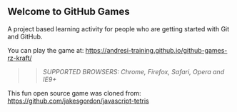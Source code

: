 ## Welcome to GitHub Games

A project based learning activity for people who are getting started with Git and GitHub.

You can play the game at: https://andresi-training.github.io/github-games-rz-kraft/

>> _*SUPPORTED BROWSERS*: Chrome, Firefox, Safari, Opera and IE9+_

This fun open source game was cloned from: https://github.com/jakesgordon/javascript-tetris

